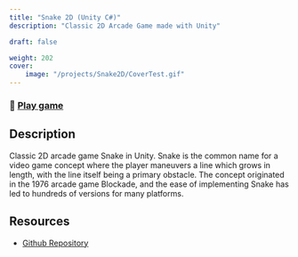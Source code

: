 ```yaml
---
title: "Snake 2D (Unity C#)"
description: "Classic 2D Arcade Game made with Unity"

draft: false

weight: 202
cover:
    image: "/projects/Snake2D/CoverTest.gif"
---
```


### 🔗 [Play game](https://ferruizgimenez.github.io/Snake/)

## Description
Classic 2D arcade game Snake in Unity. Snake is the common name for a video game concept where the player maneuvers a line which grows in length, with the line itself being a primary obstacle. The concept originated in the 1976 arcade game Blockade, and the ease of implementing Snake has led to hundreds of versions for many platforms.

## Resources

- [Github Repository](https://github.com/FerRuizGimenez/Snake2D)

